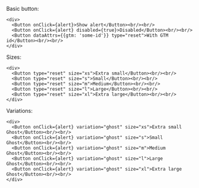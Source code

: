 Basic button:

    <div>
      <Button onClick={alert}>Show alert</Button><br/><br/>
      <Button onClick={alert} disabled={true}>Disabled</Button><br/><br/>
      <Button dataAttrs={{gtm: 'some-id'}} type="reset">With GTM id</Button><br/><br/>
    </div>

Sizes:

    <div>
      <Button type="reset" size="xs">Extra small</Button><br/><br/>
      <Button type="reset" size="s">Small</Button><br/><br/>
      <Button type="reset" size="m">Medium</Button><br/><br/>
      <Button type="reset" size="l">Large</Button><br/><br/>
      <Button type="reset" size="xl">Extra large</Button><br/><br/>
    </div>

Variations:

    <div>
      <Button onClick={alert} variation="ghost" size="xs">Extra small Ghost</Button><br/><br/>
      <Button onClick={alert} variation="ghost" size="s">Small Ghost</Button><br/><br/>
      <Button onClick={alert} variation="ghost" size="m">Medium Ghost</Button><br/><br/>
      <Button onClick={alert} variation="ghost" size="l">Large Ghost</Button><br/><br/>
      <Button onClick={alert} variation="ghost" size="xl">Extra large Ghost</Button><br/><br/>
    </div>
    
